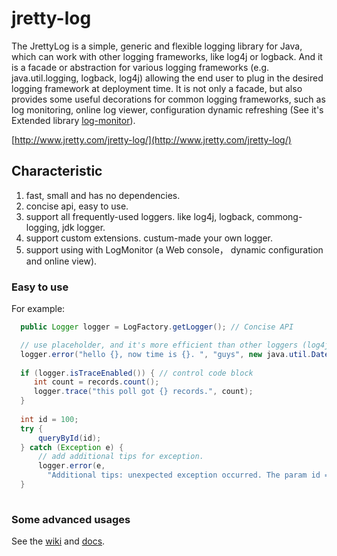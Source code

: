 jretty-log
==========

The JrettyLog is a simple, generic and flexible logging library for Java, which can work with other logging frameworks, like log4j or logback. And it is a facade or abstraction for various logging frameworks (e.g. java.util.logging, logback, log4j) allowing the end user to plug in the desired logging framework at deployment time. It is not only a facade, but also provides some useful decorations for common logging frameworks, such as log monitoring, online log viewer, configuration dynamic refreshing (See it's Extended library [log-monitor](http://www.zollty.com/log-monitor)).

[http://www.jretty.com/jretty-log/](http://www.jretty.com/jretty-log/)


##	Characteristic

1.  fast, small and has no dependencies.
2.  concise api, easy to use.
3.  support all frequently-used loggers. like log4j, logback, commong-logging, jdk logger.
4.  support custom extensions. custum-made your own logger.
5.  support using with LogMonitor (a Web console， dynamic configuration and online view).


### Easy to use

For example:

```java
  public Logger logger = LogFactory.getLogger(); // Concise API

  // use placeholder, and it's more efficient than other loggers (log4j, logback...)
  logger.error("hello {}, now time is {}. ", "guys", new java.util.Date());
  
  if (logger.isTraceEnabled()) { // control code block
     int count = records.count();
     logger.trace("this poll got {} records.", count);
  }
  
  int id = 100;
  try {
      queryById(id);
  } catch (Exception e) {
      // add additional tips for exception.
      logger.error(e, 
        "Additional tips: unexpected exception occurred. The param id = {}.", id);
  }
  
```

###  Some advanced usages

See the [wiki](https://github.com/jretty-org/jretty-log/wiki) and [docs](http://www.jretty.com/jretty-log/apidocs/).
